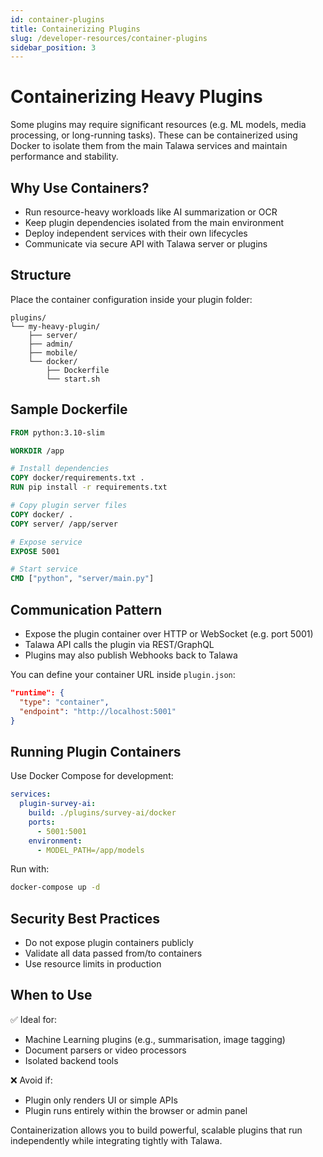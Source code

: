 ```yaml
---
id: container-plugins
title: Containerizing Plugins
slug: /developer-resources/container-plugins
sidebar_position: 3
---
```


# Containerizing Heavy Plugins

Some plugins may require significant resources (e.g. ML models, media processing, or long-running tasks). These can be containerized using Docker to isolate them from the main Talawa services and maintain performance and stability.

## Why Use Containers?

- Run resource-heavy workloads like AI summarization or OCR
- Keep plugin dependencies isolated from the main environment
- Deploy independent services with their own lifecycles
- Communicate via secure API with Talawa server or plugins

## Structure

Place the container configuration inside your plugin folder:

```
plugins/
└── my-heavy-plugin/
    ├── server/
    ├── admin/
    ├── mobile/
    └── docker/
        ├── Dockerfile
        └── start.sh
```

## Sample Dockerfile

```Dockerfile
FROM python:3.10-slim

WORKDIR /app

# Install dependencies
COPY docker/requirements.txt .
RUN pip install -r requirements.txt

# Copy plugin server files
COPY docker/ .
COPY server/ /app/server

# Expose service
EXPOSE 5001

# Start service
CMD ["python", "server/main.py"]
```

## Communication Pattern

- Expose the plugin container over HTTP or WebSocket (e.g. port 5001)
- Talawa API calls the plugin via REST/GraphQL
- Plugins may also publish Webhooks back to Talawa

You can define your container URL inside `plugin.json`:

```json
"runtime": {
  "type": "container",
  "endpoint": "http://localhost:5001"
}
```

## Running Plugin Containers

Use Docker Compose for development:

```yaml
services:
  plugin-survey-ai:
    build: ./plugins/survey-ai/docker
    ports:
      - 5001:5001
    environment:
      - MODEL_PATH=/app/models
```

Run with:

```bash
docker-compose up -d
```

## Security Best Practices

- Do not expose plugin containers publicly
- Validate all data passed from/to containers
- Use resource limits in production

## When to Use

✅ Ideal for:

- Machine Learning plugins (e.g., summarisation, image tagging)
- Document parsers or video processors
- Isolated backend tools

❌ Avoid if:

- Plugin only renders UI or simple APIs
- Plugin runs entirely within the browser or admin panel

Containerization allows you to build powerful, scalable plugins that run independently while integrating tightly with Talawa.
